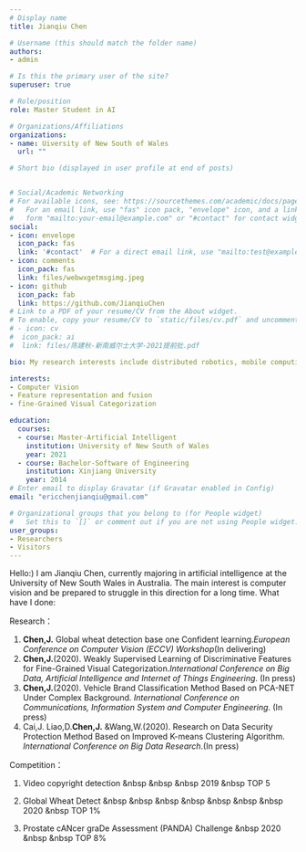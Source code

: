 ```yaml
---
# Display name
title: Jianqiu Chen

# Username (this should match the folder name)
authors:
- admin

# Is this the primary user of the site?
superuser: true

# Role/position
role: Master Student in AI

# Organizations/Affiliations
organizations:
- name: Uiversity of New South of Wales
  url: ""

# Short bio (displayed in user profile at end of posts)


# Social/Academic Networking
# For available icons, see: https://sourcethemes.com/academic/docs/page-builder/#icons
#   For an email link, use "fas" icon pack, "envelope" icon, and a link in the
#   form "mailto:your-email@example.com" or "#contact" for contact widget.
social:
- icon: envelope
  icon_pack: fas
  link: '#contact'  # For a direct email link, use "mailto:test@example.org".
- icon: comments
  icon_pack: fas
  link: files/webwxgetmsgimg.jpeg
- icon: github
  icon_pack: fab
  link: https://github.com/JianqiuChen
# Link to a PDF of your resume/CV from the About widget.
# To enable, copy your resume/CV to `static/files/cv.pdf` and uncomment the lines below.
# - icon: cv
#  icon_pack: ai
#  link: files/陈建秋-新南威尔士大学-2021提前批.pdf

bio: My research interests include distributed robotics, mobile computing and programmable matter.

interests:
- Computer Vision
- Feature representation and fusion
- fine-Grained Visual Categorization

education:
  courses:
  - course: Master-Artificial Intelligent 
    institution: University of New South of Wales
    year: 2021
  - course: Bachelor-Software of Engineering
    institution: Xinjiang University
    year: 2014
# Enter email to display Gravatar (if Gravatar enabled in Config)
email: "ericchenjianqiu@gmail.com"

# Organizational groups that you belong to (for People widget)
#   Set this to `[]` or comment out if you are not using People widget.
user_groups:
- Researchers
- Visitors
---
```


Hello:) I am Jianqiu Chen, currently majoring in artificial intelligence at the University of New South Wales in Australia. 
The main interest is computer vision and be prepared to struggle in this direction for a long time. 
What have I done:

Research：
1. **Chen,J.** Global wheat detection base one Confident learning.*European Conference on Computer Vision (ECCV) Workshop*(In delivering)
2. **Chen,J.**(2020). Weakly Supervised Learning of Discriminative Features for Fine-Grained Visual Categorization.*International Conference on Big Data, Artificial Intelligence and Internet of Things Engineering*.  (In press)
3. **Chen,J.**(2020).  Vehicle Brand Classification Method Based on PCA-NET Under Complex Background.  *International Conference on Communications, Information System and Computer Engineering*.  (In press)
4. Cai,J. Liao,D.**Chen,J.** &Wang,W.(2020). Research on Data Security Protection Method Based on Improved K-means Clustering Algorithm. *International Conference on Big Data Research*.(In press)

Competition：

1. Video copyright detection &nbsp  &nbsp   &nbsp  2019    &nbsp       TOP   5   

2. Global Wheat Detect  &nbsp    &nbsp  &nbsp &nbsp   &nbsp &nbsp  &nbsp    2020   &nbsp    TOP 1%

3. Prostate cANcer graDe Assessment (PANDA) Challenge  &nbsp  2020 &nbsp &nbsp TOP 8%
